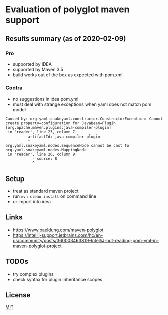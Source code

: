 # Evaluation of polyglot maven support

## Results summary (as of 2020-02-09)

### Pro
* supported by IDEA
* supported by Maven 3.5
* build works out of the box as expected with pom.xml

### Contra
* no suggestions in idea pom.yml
* must deal with strange exceptions when yaml does not match pom model
```text
Caused by: org.yaml.snakeyaml.constructor.ConstructorException: Cannot create property=configuration for JavaBean=Plugin [org.apache.maven.plugins:java-compiler-plugin]
 in 'reader', line 23, column 7:
        - artifactId: java-compiler-plugin
          ^
org.yaml.snakeyaml.nodes.SequenceNode cannot be cast to org.yaml.snakeyaml.nodes.MappingNode
 in 'reader', line 26, column 9:
            - source: 8
            ^
```

## Setup
* treat as standard maven project
* run ```mvn clean install``` on command line
* or import into idea

## Links
* https://www.baeldung.com/maven-polyglot
* https://intellij-support.jetbrains.com/hc/en-us/community/posts/360003463819-IntelliJ-not-reading-pom-yml-in-maven-polyglot-project

## TODOs
* try complex plugins
* check syntax for plugin inheritance scopes

## License
[MIT](./license.txt)
